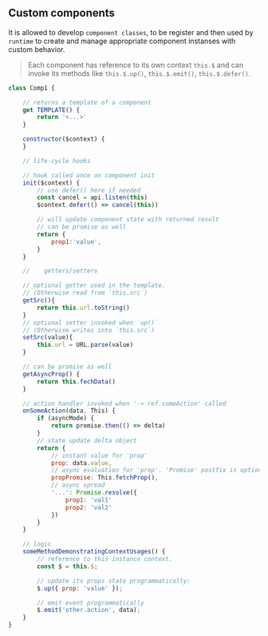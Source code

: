 ## Custom components

It is allowed to develop `component classes`, to be register and then used by `runtime` to create and manage appropriate component instanses with custom behavior.

> Each component has reference to its own context `this.$` and can invoke its methods like `this.$.up()`, `this.$.emit()`, `this.$.defer()`.

```javascript
class Comp1 {

    // returns a template of a component
    get TEMPLATE() {
        return '<...>'
    }

    constructor($context) {
    }

    // life-cycle hooks

    // hook called once on component init
    init($context) {
        // use defer() here if needed
        const cancel = api.listen(this)
        $context.defer(() => cancel(this))

        // will update component state with returned result
        // can be promise as well
        return {
            prop1:'value',
        }
    }

    //    getters/setters

    // optional getter used in the template.
    // (Otherwise read from `this.src`)
    getSrc(){
        return this.url.toString()
    }
    // optional setter invoked when `up()`
    // (Otherwise writes into `this.src`)
    setSrc(value){
        this.url = URL.parse(value)
    }

    // can be promise as well
    getAsyncProp() {
        return this.fechData()
    }

    // action handler invoked when '-> ref.someAction' called
    onSomeAction(data, This) {
        if (asyncMode) {
            return promise.then(() => delta)
        }
        // state update delta object
        return {
            // instant value for 'prop'
            prop: data.value,
            // async evaluation for 'prop'. 'Promise' postfix is optional.
            propPromise: This.fetchProp(),
            // async spread
            '...': Promise.resolve({
                prop1: 'val1'
                prop2: 'val2'
            })
        }
    }

    // logic
    someMethodDemonstratingContextUsages() {
        // reference to this instance context.
        const $ = this.$;

        // update its props state programmatically:
        $.up({ prop: 'value' });

        // emit event programmatically
        $.emit('other.action', data);
    }
}
```
